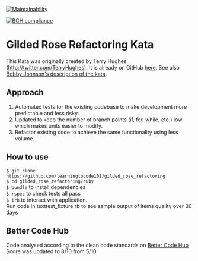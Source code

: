 [![Maintainability](https://api.codeclimate.com/v1/badges/34a068ef6858d29adf5a/maintainability)](https://codeclimate.com/github/learningtocode101/gilded_rose_refactoring/maintainability)

[![BCH compliance](https://bettercodehub.com/edge/badge/learningtocode101/gilded_rose_refactoring?branch=master)](https://bettercodehub.com/)


# Gilded Rose Refactoring Kata

This Kata was originally created by Terry Hughes (http://twitter.com/TerryHughes). It is already on GitHub [here](https://github.com/NotMyself/GildedRose). See also [Bobby Johnson's description of the kata](http://iamnotmyself.com/2011/02/13/refactor-this-the-gilded-rose-kata/).

## Approach
1. Automated tests for the existing codebase to make development more predictable and less risky. 
2. Updated to keep the number of branch points (if, for, while, etc.) low which makes units easier to modify.
3. Refactor existing code to achieve the same functionality using less volume.

## How to use
`$ git clone https://github.com/learningtocode101/gilded_rose_refactoring`  
`$ cd gilded_rose_refactoring/ruby`  
`$ bundle` to install dependencies    
`$ rspec` to check tests all pass  
`$ irb`  to interact with application.  
Run code in texttest_fixture.rb to see sample output of items quality over 30 days   

## Better Code Hub
Code analysed according to the clean code standards on [Better Code Hub](https://bettercodehub.com)   
Score was updated to 8/10 from 5/10

